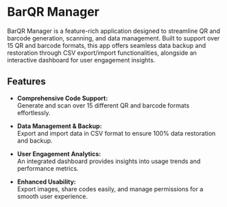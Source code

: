 # BarQR Manager

BarQR Manager is a feature-rich application designed to streamline QR and barcode generation, scanning, and data management. Built to support over 15 QR and barcode formats, this app offers seamless data backup and restoration through CSV export/import functionalities, alongside an interactive dashboard for user engagement insights.

## Features

- **Comprehensive Code Support:**  
  Generate and scan over 15 different QR and barcode formats effortlessly.
  
- **Data Management & Backup:**  
  Export and import data in CSV format to ensure 100% data restoration and backup.
  
- **User Engagement Analytics:**  
  An integrated dashboard provides insights into usage trends and performance metrics.
  
- **Enhanced Usability:**  
  Export images, share codes easily, and manage permissions for a smooth user experience.
